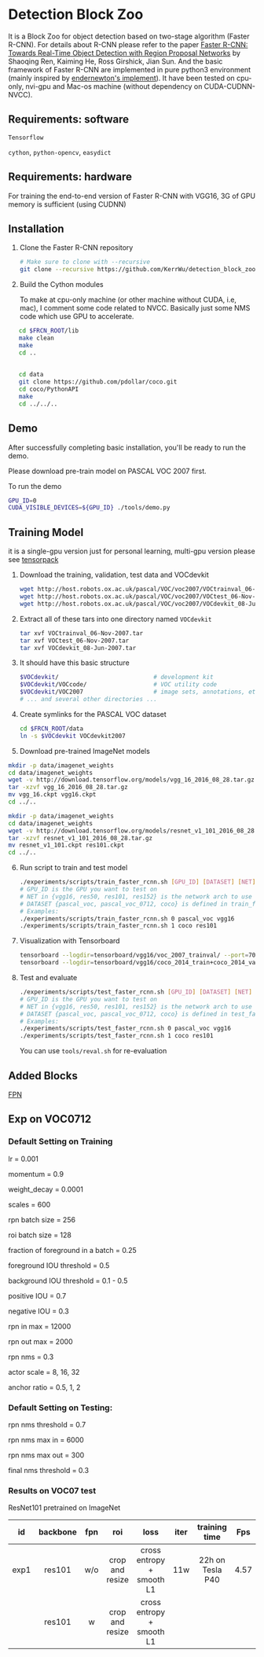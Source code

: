 # Detection Block Zoo 

It is a Block Zoo for object detection based on two-stage algorithm (Faster R-CNN). For details about R-CNN please refer to the paper [Faster R-CNN: Towards Real-Time Object Detection with Region Proposal Networks](http://arxiv.org/pdf/1506.01497v3.pdf) by Shaoqing Ren, Kaiming He, Ross Girshick, Jian Sun. And the basic framework of Faster R-CNN are implemented in pure python3 environment (mainly inspired by [endernewton's implement](https://github.com/endernewton/tf-faster-rcnn)). It have been tested on cpu-only, nvi-gpu and Mac-os machine (without dependency on CUDA-CUDNN-NVCC).



## Requirements: software

``Tensorflow ``

``cython``, ``python-opencv``, ``easydict``



## Requirements: hardware

For training the end-to-end version of Faster R-CNN with VGG16, 3G of GPU memory is sufficient (using CUDNN)

## Installation 

1. Clone the Faster R-CNN repository

   ```bash
   # Make sure to clone with --recursive
   git clone --recursive https://github.com/KerrWu/detection_block_zoo.git
   ```

   

2. Build the Cython modules

   To make at cpu-only machine (or other machine without CUDA, i.e, mac), I comment some code related to NVCC. Basically just some NMS code which use GPU to accelerate.
   
   
   
```bash
   cd $FRCN_ROOT/lib
   make clean
   make
   cd ..
   
   
   cd data
   git clone https://github.com/pdollar/coco.git
   cd coco/PythonAPI
   make
   cd ../../..
```

   

   

   

   

## Demo

After successfully completing basic installation, you'll be ready to run the demo.

Please download pre-train model on PASCAL VOC 2007 first.

To run the demo

```bash
GPU_ID=0
CUDA_VISIBLE_DEVICES=${GPU_ID} ./tools/demo.py
```





## Training Model

it is a single-gpu version just for personal learning, multi-gpu version please see [tensorpack](https://github.com/tensorpack/tensorpack/tree/master/examples/FasterRCNN)	



1. Download the training, validation, test data and VOCdevkit

   ```bash
   wget http://host.robots.ox.ac.uk/pascal/VOC/voc2007/VOCtrainval_06-Nov-2007.tar
   wget http://host.robots.ox.ac.uk/pascal/VOC/voc2007/VOCtest_06-Nov-2007.tar
   wget http://host.robots.ox.ac.uk/pascal/VOC/voc2007/VOCdevkit_08-Jun-2007.tar
   ```
   

   
2. Extract all of these tars into one directory named `VOCdevkit`

   ```bash
   tar xvf VOCtrainval_06-Nov-2007.tar
   tar xvf VOCtest_06-Nov-2007.tar
   tar xvf VOCdevkit_08-Jun-2007.tar
   ```

   

3. It should have this basic structure

   ```bash
   $VOCdevkit/                           # development kit
   $VOCdevkit/VOCcode/                   # VOC utility code
   $VOCdevkit/VOC2007                    # image sets, annotations, etc.
   # ... and several other directories ...
   ```

   

4. Create symlinks for the PASCAL VOC dataset

   ```bash
   cd $FRCN_ROOT/data
   ln -s $VOCdevkit VOCdevkit2007
   ```

   

5. Download pre-trained ImageNet models
  
```bash
mkdir -p data/imagenet_weights
cd data/imagenet_weights
wget -v http://download.tensorflow.org/models/vgg_16_2016_08_28.tar.gz
tar -xzvf vgg_16_2016_08_28.tar.gz
mv vgg_16.ckpt vgg16.ckpt
cd ../..
```

   ```bash
mkdir -p data/imagenet_weights
cd data/imagenet_weights
wget -v http://download.tensorflow.org/models/resnet_v1_101_2016_08_28.tar.gz
tar -xzvf resnet_v1_101_2016_08_28.tar.gz
mv resnet_v1_101.ckpt res101.ckpt
cd ../..
   ```

   

6. Run script to train and test model

   ```bash
   ./experiments/scripts/train_faster_rcnn.sh [GPU_ID] [DATASET] [NET]
   # GPU_ID is the GPU you want to test on
   # NET in {vgg16, res50, res101, res152} is the network arch to use
   # DATASET {pascal_voc, pascal_voc_0712, coco} is defined in train_faster_rcnn.sh
   # Examples:
   ./experiments/scripts/train_faster_rcnn.sh 0 pascal_voc vgg16
   ./experiments/scripts/train_faster_rcnn.sh 1 coco res101
   ```

   

7. Visualization with Tensorboard

   ```bash
   tensorboard --logdir=tensorboard/vgg16/voc_2007_trainval/ --port=7001 &
   tensorboard --logdir=tensorboard/vgg16/coco_2014_train+coco_2014_valminusminival/ --port=7002 &
   ```

   
   
8. Test and evaluate

   ```bash
   ./experiments/scripts/test_faster_rcnn.sh [GPU_ID] [DATASET] [NET]
   # GPU_ID is the GPU you want to test on
   # NET in {vgg16, res50, res101, res152} is the network arch to use
   # DATASET {pascal_voc, pascal_voc_0712, coco} is defined in test_faster_rcnn.sh
   # Examples:
   ./experiments/scripts/test_faster_rcnn.sh 0 pascal_voc vgg16
   ./experiments/scripts/test_faster_rcnn.sh 1 coco res101
   ```

   You can use `tools/reval.sh` for re-evaluation

   

## Added Blocks



[FPN](https://arxiv.org/abs/1612.03144v2) 





## Exp on VOC0712



### Default Setting on Training

lr = 0.001

momentum = 0.9

weight_decay = 0.0001

scales = 600

rpn batch size = 256

roi batch size = 128

fraction of foreground in a batch = 0.25

foreground IOU threshold = 0.5

background IOU threshold = 0.1 - 0.5

positive IOU = 0.7

negative IOU = 0.3

rpn in max = 12000

rpn out max = 2000

rpn nms = 0.3

actor scale = 8, 16, 32

anchor ratio = 0.5, 1, 2





### Default Setting on Testing:

rpn nms threshold = 0.7

rpn nms max in = 6000

rpn nms max out = 300

final nms threshold = 0.3





### Results on VOC07 test

ResNet101 pretrained on ImageNet

| id   | backbone | fpn  |       roi       |           loss            | iter |  training time   | Fps  | map50 | map70 | map90 |
| ---- | :------: | :--: | :-------------: | :-----------------------: | :--: | :--------------: | ---- | ----- | ----- | ----- |
| exp1 |  res101  | w/o  | crop and resize | cross entropy + smooth L1 | 11w  | 22h on Tesla P40 | 4.57 | 79.30 | 63.87 | 11.49 |
|      |  res101  |  w   | crop and resize | cross entropy + smooth L1 |      |                  |      |       |       |       |







